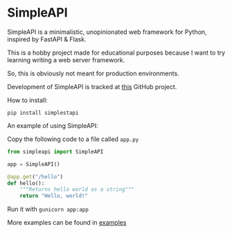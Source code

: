 # SimpleAPI

SimpleAPI is a minimalistic, unopinionated web framework for Python, inspired by FastAPI & Flask.

This is a hobby project made for educational purposes because I want to try learning writing a web server framework.

So, this is obviously not meant for production environments.

Development of SimpleAPI is tracked at [this](https://github.com/users/adhamsalama/projects/1) GitHub project.

How to install:

`pip install simplestapi`

An example of using SimpleAPI:

Copy the following code to a file called ```app.py```

```python
from simpleapi import SimpleAPI

app = SimpleAPI()

@app.get("/hello")
def hello():
    """Returns hello world as a string"""
    return "Hello, world!"
```
Run it with ```gunicorn app:app```

More examples can be found in [examples](./examples)
